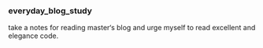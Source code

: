### everyday_blog_study
take a notes for reading master‘s blog and urge myself to read  excellent and  elegance code.
